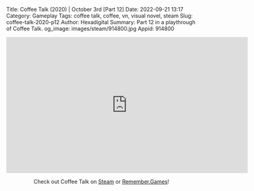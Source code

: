 Title: Coffee Talk (2020) | October 3rd [Part 12]
Date: 2022-09-21 13:17
Category: Gameplay
Tags: coffee talk, coffee, vn, visual novel, steam
Slug: coffee-talk-2020-p12
Author: Hexadigital
Summary: Part 12 in a playthrough of Coffee Talk.
og_image: images/steam/914800.jpg
Appid: 914800

<center><iframe src="https://www.youtube.com/embed/kyXznWtLmdM?feature=oembed" allow="accelerometer; autoplay; encrypted-media; gyroscope; picture-in-picture" width="640" height="360" frameborder="0"></iframe>

Check out Coffee Talk on [Steam](https://store.steampowered.com/app/914800/?curator_clanid=34633900) or [Remember.Games](https://remember.games/game/718/)!</center>